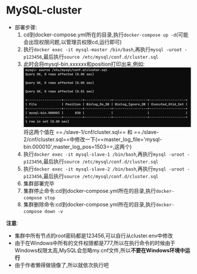<!--
 * @Author: Karigen B
 * @Date: 2022-10-03 19:15:47
 * @LastEditors: Karigen B
 * @LastEditTime: 2022-10-05 12:00:17
 * @Description: 
 * @FilePath: \MySQL-cluster\README.md
-->

# MySQL-cluster

- 部署步骤:
  1. cd到docker-compose.yml所在的目录,执行`docker-compose up -d`(可能会出现权限问题,以管理员权限cd,运行即可)
  2. 执行`docker exec -it mysql-master /bin/bash`,再执行`mysql -uroot -p123456`,最后执行`source /etc/mysql/conf.d/cluster.sql`
  3. 此时会将mysql-bin.xxxxxx和position打印出来,例如:![](images/master.png)将这两个值在 ==./slave-1/cnf/cluster.sql== 和 ==./slave-2/cnf/cluster.sql==中修改一下(==master_log_file='mysql-bin.000010',master_log_pos=1503==,这两个)
  4. 执行`docker exec -it mysql-slave-1 /bin/bash`,再执行`mysql -uroot -p123456`,最后执行`source /etc/mysql/conf.d/cluster.sql`
  5. 执行`docker exec -it mysql-slave-2 /bin/bash`,再执行`mysql -uroot -p123456`,最后执行`source /etc/mysql/conf.d/cluster.sql`
  6. 集群部署完毕
  7. 集群停止命令:cd到docker-compose.yml所在的目录,执行`docker-compose stop`
  8. 集群删除命令:cd到docker-compose.yml所在的目录,执行`docker-compose down -v`

**注意**:
  - 集群中所有节点的root密码都是123456,可以自行从cluster.env中修改
  - 由于在Windows中所有的文件权限都是777,所以在执行命令的时候由于Windows权限太高,MySQL会忽略my.cnf文件,所以**不要在Windows环境中运行**
  - 由于作者懒得做镜像了,所以就依次执行吧


